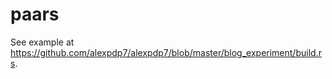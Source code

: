 # paars

See example at <https://github.com/alexpdp7/alexpdp7/blob/master/blog_experiment/build.rs>.
